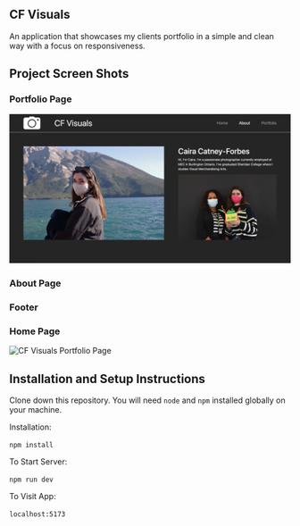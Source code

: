 ## CF Visuals

An application that showcases my clients portfolio in a simple and clean way with a focus on responsiveness.

## Project Screen Shots

### Portfolio Page

![CF Visuals About Page](https://github.com/NoahPalin/cf-visuals/blob/main/src/components/images/readme-images/about.png)

### About Page


### Footer


### Home Page

![CF Visuals Portfolio Page]()

## Installation and Setup Instructions

Clone down this repository. You will need `node` and `npm` installed globally on your machine.

Installation:

`npm install`

To Start Server:

`npm run dev`

To Visit App:

`localhost:5173`